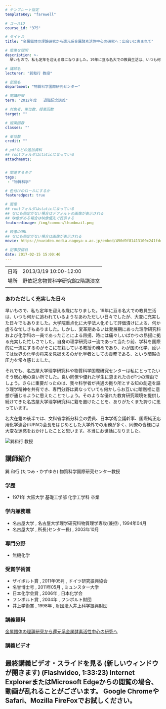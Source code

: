 ```yaml
---
# テンプレート指定
templateKey: "farewell"

# コースID
course_id: "375"

# タイトル
title: "金属錯体の理論研究から還元系金属酵素活性中心の研究へ：出会いに恵まれて"

# 簡単な説明
description: >-
  早いもので、私も定年を迎える歳になりました。19年に亘る名大での教員生活は、いつも何かに追われているようなあわただしい日々でしたが、大変に充実した日々でもありました。大学院重点化に大学法人化そして評価漬けによる、何か虚ろな忙しさもありました。しかし、変革期あるいは発展期にあった理学研究科および化学科の一員であったことによる昂揚、時には痛々しいばかりの昂揚に拠る充実した忙しさでした。自身の理学研 ....

# 講師名
lecturer: "巽和行 教授"

# 部局名
department: "物質科学国際研究センター"

# 開講時限
term: "2012年度	退職記念講義"

# 対象者、単位数、授業回数
target: ""

# 授業回数
classes: ""

# 単位数
credit: ""

# pdfなどの追加資料
## rootフォルダはstaticになっている
attachments:


# 関連するタグ
tags:
 - "物質科学"

# 色付けのロールにするか
featuredpost: true

# 画像
## rootフォルダはstaticになっている
## なにも指定がない場合はデフォルトの画像が表示される
## 映像がある場合は映像優先で表示する
featuredimage: /img/common/thumbnail.png

# 映像のURL
## なにも指定がない場合は画像が表示される
movie: https://nuvideo.media.nagoya-u.ac.jp/embed/490d9f81413100c241fdc4b91718f7de3339a4ae

# 記事投稿日
date: 2017-02-15 15:00:46
---
```


|   |   |
|---|---|
| 日時 | 2013/3/19  10:00-12:00 |
| 場所 | 野依記念物質科学研究館2階講演室 |
|   |   |


### あわただしく充実した日々

早いもので、私も定年を迎える歳になりました。19年に亘る名大での教員生活は、いつも何かに追われているようなあわただしい日々でしたが、大変に充実した日々でもありました。大学院重点化に大学法人化そして評価漬けによる、何か虚ろな忙しさもありました。しかし、変革期あるいは発展期にあった理学研究科および化学科の一員であったことによる昂揚、時には痛々しいばかりの昂揚に拠る充実した忙しさでした。自身の理学研究は一流であって当たり前、学科を国際的に一流にするのがそこに在籍している教授の務めであり、わが国の化学、延いては世界の化学の将来を見据えるのが化学者としての責務である、という暗黙の圧力を常々感じました。

それでも、名古屋大学理学研究科や物質科学国際研究センターは私にとってたいそう居心地の良い所でした。良い同僚や優れた学生に恵まれたのが1つの理由でしょう。さらに重要だったのは、我々科学者が共通の拠り所とする知の創造を謳う理学精神を共有でき、専門分野は異なっていても何かしらお互いに暗黙裡に意想が通じるように思えたことでしょう。そのような優れた教育研究環境を提供し続けてきた名古屋大学理学研究科に籍を置けたことを、ありがたくまた誇りに思っています。

名大在籍の後半では、文科省学術分科会の委員、日本学術会議幹事、国際純正応用化学連合(IUPAC)会長をはじめとした大学外での用務が多く、同僚の皆様には大変な迷惑をおかけしたことと思います。本当にお世話になりました。



![巽和行 教授](https://ocw.nagoya-u.jp/files/375/H24tatsumi.jpg) 
## 講師紹介

巽 和行 (たつみ・かずゆき) 物質科学国際研究センター教授

### 学歴

* 1971年 大阪大学 基礎工学部 化学工学科 卒業

### 学内兼務職

* 名古屋大学 , 名古屋大学理学研究科物質理学専攻(兼担) , 1994年04月
* 名古屋大学 , 所長(センター長) , 2003年10月

### 専門分野

* 無機化学

### 受賞学術賞

* ザイボルト賞 , 2011年05月 , ドイツ研究振興協会
* 名誉博士号 , 2011年05月 , ミュンスター大学
* 日本化学会賞 , 2006年 , 日本化学会
* フンボルト賞 , 2004年 , フンボルト財団
* 井上学術賞 , 1998年 , 財団法人井上科学振興財団


### 講義資料

[金属錯体の理論研究から還元系金属酵素活性中心の研究へ](https://ocw.nagoya-u.jp/files/375/H24tatsumiLL_materials.pdf) 


### 講義ビデオ

最終講義ビデオ・スライドを見る (新しいウィンドウが開きます) (Flashvideo, 1:33:23)
Internet ExplorerまたはMicrosoft Edgeからの閲覧の場合、動画が乱れることがございます。
Google ChromeやSafari、Mozilla FireFoxでお試しください。
-----